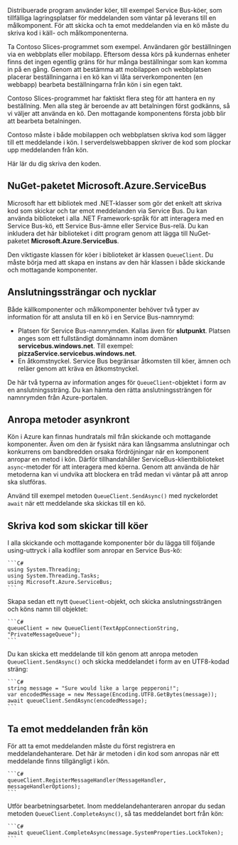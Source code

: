 Distribuerade program använder köer, till exempel Service Bus-köer, som tillfälliga lagringsplatser för meddelanden som väntar på leverans till en målkomponent. För att skicka och ta emot meddelanden via en kö måste du skriva kod i käll- och målkomponenterna.

Ta Contoso Slices-programmet som exempel. Användaren gör beställningen via en webbplats eller mobilapp. Eftersom dessa körs på kundernas enheter finns det ingen egentlig gräns för hur många beställningar som kan komma in på en gång. Genom att bestämma att mobilappen och webbplatsen placerar beställningarna i en kö kan vi låta serverkomponenten (en webbapp) bearbeta beställningarna från kön i sin egen takt.

Contoso Slices-programmet har faktiskt flera steg för att hantera en ny beställning. Men alla steg är beroende av att betalningen först godkänns, så vi väljer att använda en kö. Den mottagande komponentens första jobb blir att bearbeta betalningen.

Contoso måste i både mobilappen och webbplatsen skriva kod som lägger till ett meddelande i kön. I serverdelswebbappen skriver de kod som plockar upp meddelanden från kön.

Här lär du dig skriva den koden.

## <a name="the-microsoftazureservicebus-nuget-package"></a>NuGet-paketet Microsoft.Azure.ServiceBus

Microsoft har ett bibliotek med .NET-klasser som gör det enkelt att skriva kod som skickar och tar emot meddelanden via Service Bus. Du kan använda biblioteket i alla .NET Framework-språk för att interagera med en Service Bus-kö, ett Service Bus-ämne eller Service Bus-relä. Du kan inkludera det här biblioteket i ditt program genom att lägga till NuGet-paketet **Microsoft.Azure.ServiceBus**.

Den viktigaste klassen för köer i biblioteket är klassen `QueueClient`. Du måste börja med att skapa en instans av den här klassen i både skickande och mottagande komponenter.

## <a name="connection-strings-and-keys"></a>Anslutningssträngar och nycklar

Både källkomponenter och målkomponenter behöver två typer av information för att ansluta till en kö i en Service Bus-namnrymd:

- Platsen för Service Bus-namnrymden. Kallas även för **slutpunkt**. Platsen anges som ett fullständigt domännamn inom domänen **servicebus.windows.net**. Till exempel: **pizzaService.servicebus.windows.net**.
- En åtkomstnyckel. Service Bus begränsar åtkomsten till köer, ämnen och reläer genom att kräva en åtkomstnyckel.

De här två typerna av information anges för `QueueClient`-objektet i form av en anslutningssträng. Du kan hämta den rätta anslutningssträngen för namnrymden från Azure-portalen.

## <a name="calling-methods-asynchronously"></a>Anropa metoder asynkront

Kön i Azure kan finnas hundratals mil från skickande och mottagande komponenter. Även om den är fysiskt nära kan långsamma anslutningar och konkurrens om bandbredden orsaka fördröjningar när en komponent anropar en metod i kön. Därför tillhandahåller ServiceBus-klientbiblioteket `async`-metoder för att interagera med köerna. Genom att använda de här metoderna kan vi undvika att blockera en tråd medan vi väntar på att anrop ska slutföras.

Använd till exempel metoden `QueueClient.SendAsync()` med nyckelordet `await` när ett meddelande ska skickas till en kö.

## <a name="write-code-that-sends-to-queues"></a>Skriva kod som skickar till köer 

I alla skickande och mottagande komponenter bör du lägga till följande using-uttryck i alla kodfiler som anropar en Service Bus-kö:

    ```C#
    using System.Threading;
    using System.Threading.Tasks;
    using Microsoft.Azure.ServiceBus;
    ```

Skapa sedan ett nytt `QueueClient`-objekt, och skicka anslutningssträngen och köns namn till objektet:

    ```C#
    queueClient = new QueueClient(TextAppConnectionString, "PrivateMessageQueue");
    ```

Du kan skicka ett meddelande till kön genom att anropa metoden `QueueClient.SendAsync()` och skicka meddelandet i form av en UTF8-kodad sträng:

    ```C#
    string message = "Sure would like a large pepperoni!";
    var encodedMessage = new Message(Encoding.UTF8.GetBytes(message));
    await queueClient.SendAsync(encodedMessage);
    ```

## <a name="receive-messages-from-queue"></a>Ta emot meddelanden från kön

För att ta emot meddelanden måste du först registrera en meddelandehanterare. Det här är metoden i din kod som anropas när ett meddelande finns tillgängligt i kön.

    ```C#
    queueClient.RegisterMessageHandler(MessageHandler, messageHandlerOptions);
    ```

Utför bearbetningsarbetet. Inom meddelandehanteraren anropar du sedan metoden `QueueClient.CompleteAsync()`, så tas meddelandet bort från kön:

    ```C#
    await queueClient.CompleteAsync(message.SystemProperties.LockToken);
    ```
    